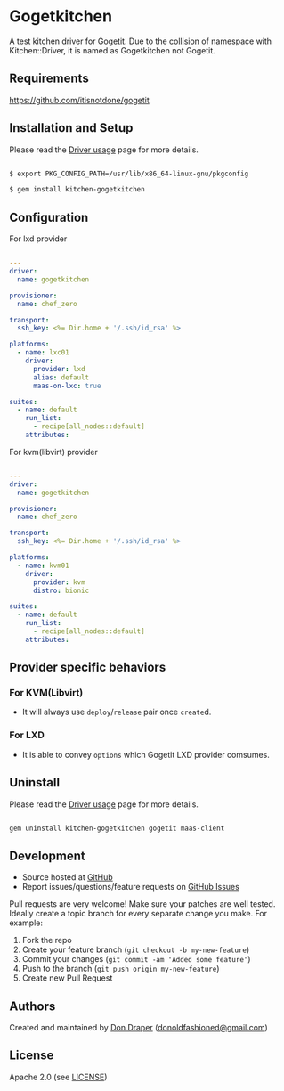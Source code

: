# <a name="title"></a> Gogetkitchen

A test kitchen driver for [Gogetit](https://github.com/itisnotdone/gogetit).
Due to the [collision](https://github.com/test-kitchen/test-kitchen/blob/master/lib/kitchen/driver.rb#L38-L44) of namespace with Kitchen::Driver, it is named as Gogetkitchen not Gogetit.

## <a name="requirements"></a> Requirements

https://github.com/itisnotdone/gogetit

## <a name="installation"></a> Installation and Setup

Please read the [Driver usage][driver_usage] page for more details.

```bash

$ export PKG_CONFIG_PATH=/usr/lib/x86_64-linux-gnu/pkgconfig

$ gem install kitchen-gogetkitchen

```
## <a name="config"></a> Configuration
For lxd provider
```yaml

---
driver:
  name: gogetkitchen

provisioner:
  name: chef_zero

transport:
  ssh_key: <%= Dir.home + '/.ssh/id_rsa' %>

platforms:
  - name: lxc01
    driver:
      provider: lxd
      alias: default
      maas-on-lxc: true

suites:
  - name: default
    run_list:
      - recipe[all_nodes::default]
    attributes:

```

For kvm(libvirt) provider
```yaml

---
driver:
  name: gogetkitchen

provisioner:
  name: chef_zero

transport:
  ssh_key: <%= Dir.home + '/.ssh/id_rsa' %>

platforms:
  - name: kvm01
    driver:
      provider: kvm
      distro: bionic

suites:
  - name: default
    run_list:
      - recipe[all_nodes::default]
    attributes:

```
## Provider specific behaviors
### For KVM(Libvirt)
- It will always use `deploy`/`release` pair once `create`d.
### For LXD
- It is able to convey `options` which Gogetit LXD provider comsumes.


## <a name="Uninstall"></a> Uninstall

Please read the [Driver usage][driver_usage] page for more details.

```bash

gem uninstall kitchen-gogetkitchen gogetit maas-client

```

## <a name="development"></a> Development

* Source hosted at [GitHub][repo]
* Report issues/questions/feature requests on [GitHub Issues][issues]

Pull requests are very welcome! Make sure your patches are well tested.
Ideally create a topic branch for every separate change you make. For
example:

1. Fork the repo
2. Create your feature branch (`git checkout -b my-new-feature`)
3. Commit your changes (`git commit -am 'Added some feature'`)
4. Push to the branch (`git push origin my-new-feature`)
5. Create new Pull Request

## <a name="authors"></a> Authors

Created and maintained by [Don Draper][author] (<donoldfashioned@gmail.com>)

## <a name="license"></a> License

Apache 2.0 (see [LICENSE][license])


[author]:           https://github.com/enter-github-user
[issues]:           https://github.com/enter-github-user/kitchen-gogetkitchen/issues
[license]:          https://github.com/enter-github-user/kitchen-gogetkitchen/blob/master/LICENSE
[repo]:             https://github.com/enter-github-user/kitchen-gogetkitchen
[driver_usage]:     http://docs.kitchen-ci.org/drivers/usage
[chef_omnibus_dl]:  http://www.chef.io/chef/install/
